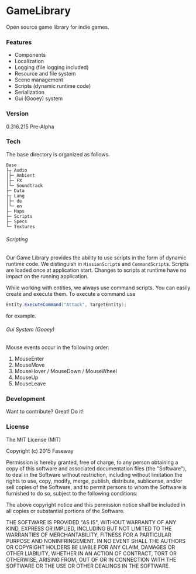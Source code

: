 ﻿# GameLibrary

Open source game library for indie games.

### Features

- Components
- Localization
- Logging (file logging included)
- Resource and file system
- Scene management
- Scripts (dynamic runtime code)
- Serialization
- Gui (Gooey) system

### Version

0.316.215 Pre-Alpha

### Tech

The base directory is organized as follows.

```
Base
├┬ Audio
│├─ Ambient
│├─ FX
│└─ Soundtrack
├─ Data
├┬ Lang
│├─ de
│└─ en
├─ Maps
├─ Scripts
├─ Specs
└─ Textures
```

###### Scripting

Our Game Library provides the ability to use scripts in the form of dynamic runtime code. We distinguish in `MissionScript`s and `CommandScript`s. Scripts are loaded once at application start. Changes to scripts at runtime have no impact on the running application.

While working with entities, we always use command scripts. You can easily create and execute them. To execute a command use

```csharp
Entity.ExecuteCommand("Attack", TargetEntity);
```

for example.

###### Gui System (Gooey)

Mouse events occur in the following order:

1. MouseEnter
2. MouseMove
3. MouseHover / MouseDown / MouseWheel
4. MouseUp
5. MouseLeave

### Development

Want to contribute? Great! Do it!

### License

The MIT License (MIT)

Copyright (c) 2015 Faseway

Permission is hereby granted, free of charge, to any person obtaining a copy
of this software and associated documentation files (the "Software"), to deal
in the Software without restriction, including without limitation the rights
to use, copy, modify, merge, publish, distribute, sublicense, and/or sell
copies of the Software, and to permit persons to whom the Software is
furnished to do so, subject to the following conditions:

The above copyright notice and this permission notice shall be included in all
copies or substantial portions of the Software.

THE SOFTWARE IS PROVIDED "AS IS", WITHOUT WARRANTY OF ANY KIND, EXPRESS OR
IMPLIED, INCLUDING BUT NOT LIMITED TO THE WARRANTIES OF MERCHANTABILITY,
FITNESS FOR A PARTICULAR PURPOSE AND NONINFRINGEMENT. IN NO EVENT SHALL THE
AUTHORS OR COPYRIGHT HOLDERS BE LIABLE FOR ANY CLAIM, DAMAGES OR OTHER
LIABILITY, WHETHER IN AN ACTION OF CONTRACT, TORT OR OTHERWISE, ARISING FROM,
OUT OF OR IN CONNECTION WITH THE SOFTWARE OR THE USE OR OTHER DEALINGS IN THE
SOFTWARE.
